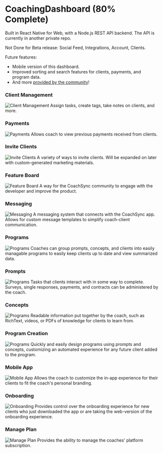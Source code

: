 # CoachingDashboard (80% Complete)
Built in React Native for Web, with a Node.js REST API backend. The API is currently in another private repo.

Not Done for Beta release: Social Feed, Integrations, Account, Clients.

Future features:
* Mobile version of this dashboard.
* Improved sorting and search features for clients, payments, and program data.
* And more [provided by the community](https://github.com/cappycap/CoachingDashboard#feature-board)!

### Client Management
![Client Management](readme-images/clients.png)
Assign tasks, create tags, take notes on clients, and more.

### Payments
![Payments](readme-images/payments.png)
Allows coach to view previous payments received from clients.

### Invite Clients
![Invite Clients](readme-images/invite-clients.png)
A variety of ways to invite clients. Will be expanded on later with custom-generated marketing materials.

### Feature Board
![Feature Board](readme-images/feature-board.png)
A way for the CoachSync community to engage with the developer and improve the product.

### Messaging
![Messaging](readme-images/messages.png)
A messaging system that connects with the CoachSync app. Allows for custom message templates to simplify coach-client communication.

### Programs
![Programs](readme-images/programs.png) 
Coaches can group prompts, concepts, and clients into easily managable programs to easily keep clients up to date and view summarized data.

### Prompts 
![Programs](readme-images/prompts.png) 
Tasks that clients interact with in some way to complete. Surveys, single responses, payments, and contracts can be administered by the coach.

### Concepts
![Programs](readme-images/concepts.png) 
Readable information put together by the coach, such as RichText, videos, or PDFs of knowledge for clients to learn from.

### Program Creation 
![Programs](readme-images/new-program.png) 
Quickly and easily design programs using prompts and concepts, customizing an automated experience for any future client added to the program.

### Mobile App
![Mobile App](readme-images/mobile-app.png)
Allows the coach to customize the in-app experience for their clients to fit the coach's personal branding.

### Onboarding
![Onboarding](readme-images/onboarding.png)
Provides control over the onboarding experience for new clients who just downloaded the app or are taking the web-version of the onboarding experience.

### Manage Plan
![Manage Plan](readme-images/manage-plan.png)
Provides the ability to manage the coaches' platform subscription.